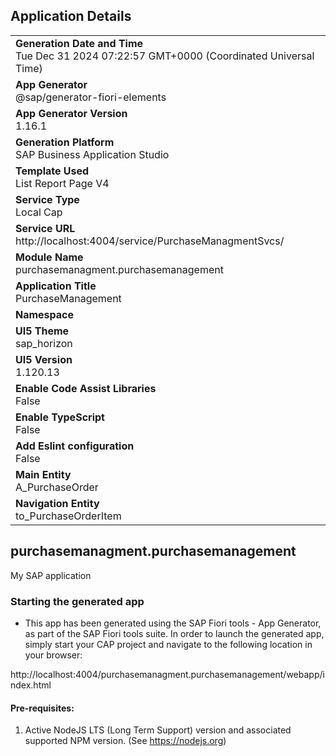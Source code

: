 ## Application Details
|               |
| ------------- |
|**Generation Date and Time**<br>Tue Dec 31 2024 07:22:57 GMT+0000 (Coordinated Universal Time)|
|**App Generator**<br>@sap/generator-fiori-elements|
|**App Generator Version**<br>1.16.1|
|**Generation Platform**<br>SAP Business Application Studio|
|**Template Used**<br>List Report Page V4|
|**Service Type**<br>Local Cap|
|**Service URL**<br>http://localhost:4004/service/PurchaseManagmentSvcs/|
|**Module Name**<br>purchasemanagment.purchasemanagement|
|**Application Title**<br>PurchaseManagement|
|**Namespace**<br>|
|**UI5 Theme**<br>sap_horizon|
|**UI5 Version**<br>1.120.13|
|**Enable Code Assist Libraries**<br>False|
|**Enable TypeScript**<br>False|
|**Add Eslint configuration**<br>False|
|**Main Entity**<br>A_PurchaseOrder|
|**Navigation Entity**<br>to_PurchaseOrderItem|

## purchasemanagment.purchasemanagement

My SAP application

### Starting the generated app

-   This app has been generated using the SAP Fiori tools - App Generator, as part of the SAP Fiori tools suite.  In order to launch the generated app, simply start your CAP project and navigate to the following location in your browser:

http://localhost:4004/purchasemanagment.purchasemanagement/webapp/index.html

#### Pre-requisites:

1. Active NodeJS LTS (Long Term Support) version and associated supported NPM version.  (See https://nodejs.org)


